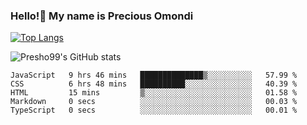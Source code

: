 ### Hello!👋 My name is Precious Omondi 

[![Top Langs](https://github-readme-stats.vercel.app/api/top-langs/?username=Presho99&langs_count=8&theme=dark)](https://github.com/Presho99/github-readme-stats)

![Presho99's GitHub stats](https://github-readme-stats.vercel.app/api?username=Presho99&show_icons=true&theme=dark)

<!--START_SECTION:waka-->

```text
JavaScript   9 hrs 46 mins   ██████████████▒░░░░░░░░░░   57.99 %
CSS          6 hrs 48 mins   ██████████░░░░░░░░░░░░░░░   40.39 %
HTML         15 mins         ▒░░░░░░░░░░░░░░░░░░░░░░░░   01.58 %
Markdown     0 secs          ░░░░░░░░░░░░░░░░░░░░░░░░░   00.03 %
TypeScript   0 secs          ░░░░░░░░░░░░░░░░░░░░░░░░░   00.01 %
```

<!--END_SECTION:waka-->

